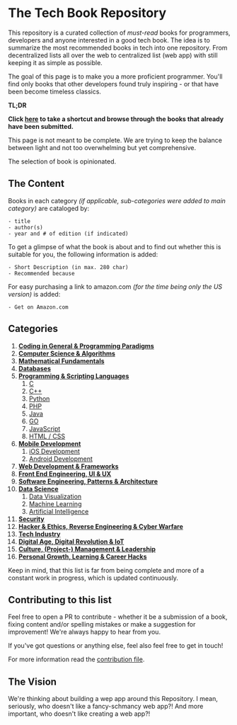 # The Tech Book Repository
This repository is a curated collection of *must-read* books for programmers, developers and anyone interested in a good tech book. 
The idea is to summarize the most recommended books in tech into one repository. From decentralized lists all over the 
web to centralized list (web app) with still keeping it as simple as possible.

The goal of this page is to make you a more proficient programmer. You'll find only books that other developers found truly inspiring - or that have been become timeless classics.

**TL;DR**

**Click [here](books.md) to take a shortcut and browse through the books that already have been submitted.**

This page is not meant to be complete. We are trying to keep the balance between light and not too overwhelming but yet comprehensive.

The selection of book is opinionated.

## The Content
Books in each category *(if applicable, sub-categories were added to main category)* are cataloged by: 

    - title 
    - author(s)
    - year and # of edition (if indicated)
    
To get a glimpse of what the book is about and to find out whether this is suitable for you, the following information is added:

    - Short Description (in max. 280 char)
    - Recommended because

For easy purchasing a link to amazon.com *(for the time being only the US version)* is added: 

    - Get on Amazon.com

## Categories

1. **[Coding in General & Programming Paradigms](books.md#coding-in-general--programming-paradigms)**
2. **[Computer Science & Algorithms](books.md#computer-science--algorithms)**
3. **[Mathematical Fundamentals](books.md#mathematical-fundamentals)**
4. **[Databases](books.md#database-relational-document-based-sql-nosql)**
5. **[Programming & Scripting Languages](books.md#programming--scripting-languages)**
    1. [C](books.md#c)
    2. [C++](books.md#c-1)
    3. [Python](books.md#python)
    4. [PHP](books.md#php)
    5. [Java](books.md#java)
    6. [GO](books.md#go)
    7. [JavaScript](books.md#javascript)
    8. [HTML / CSS](books.md#html--css)
6. **[Mobile Development](books.md#mobile-development)**
    1. [iOS Development](books.md#ios-development)
    2. [Android Development](books.md#android-development)
7. **[Web Development & Frameworks](books.md#web-development--frameworks)**        
8. **[Front End Engineering, UI & UX](books.md#front-end-engineering-ui--ux)**
9. **[Software Engineering, Patterns & Architecture](books.md#software-engineering-patterns--architecture)**
10. **[Data Science](books.md#data-science)**
    1. [Data Visualization](books.md#data-visualization)
    2. [Machine Learning](books.md#machine-learning)
    3. [Artificial Intelligence](books.md#artificial-intelligence)
11. **[Security](books.md#security)**
12. **[Hacker & Ethics, Reverse Engineering & Cyber Warfare](books.md#hacker--ethics-reverse-engineering--cyber-warfare)**    
13. **[Tech Industry](books.md#tech-industry)** 
14. **[Digital Age, Digital Revolution & IoT](books.md#digital-age-iot-digital-revolution)**
15. **[Culture, (Project-) Management & Leadership](books.md#culture-project--management--leadership)**
16. **[Personal Growth, Learning & Career Hacks](books.md#personal-growth-learning--career-hacks)**
  

Keep in mind, that this list is far from being complete and more of a constant work in progress, which is updated continuously. 


## Contributing to this list

Feel free to open a PR to contribute - whether it be a submission of a book, fixing content and/or spelling mistakes or make a suggestion for improvement! We're always happy to hear from you. 

If you've got questions or anything else, feel also feel free to get in touch!

For more information read the [contribution file](contribution.md).

## The Vision

We're thinking about building a wep app around this Repository. I mean, seriously, who doesn't like a fancy-schmancy web app?! 
And more important, who doesn't like creating a web app?! 





